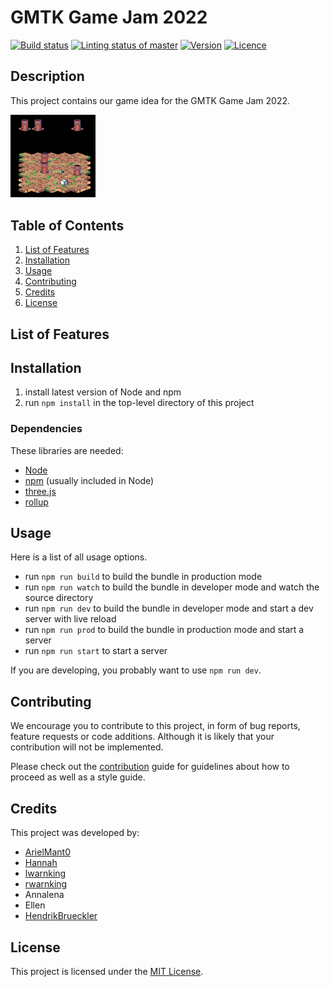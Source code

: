# GMTK Game Jam 2022

[<img alt="Build status" src="https://img.shields.io/github/workflow/status/rwarnking/gmtk-gamejam/Compile%20Evaluation%20Sheet?label=Build&logo=github&style=for-the-badge" height="23">](https://github.com/rwarnking/gmtk-gamejam/actions/workflows/compile.yml)
[<img alt="Linting status of master" src="https://img.shields.io/github/workflow/status/rwarnking/gmtk-gamejam/Lint%20Code%20Base?label=Linter&style=for-the-badge" height="23">](https://github.com/marketplace/actions/super-linter)
[<img alt="Version" src="https://img.shields.io/github/v/release/rwarnking/gmtk-gamejam?style=for-the-badge" height="23">](https://github.com/rwarnking/gmtk-gamejam/releases/latest)
[<img alt="Licence" src="https://img.shields.io/github/license/rwarnking/gmtk-gamejam?style=for-the-badge" height="23">](https://github.com/rwarnking/gmtk-gamejam/blob/main/LICENSE)

## Description
This project contains our game idea for the GMTK Game Jam 2022.

<p float="left">
  <img src="docs/images/latest.png" alt="image of the game" width="27%" />
</p>

## Table of Contents
1. [List of Features](#list-of-features)
2. [Installation](#installation)
3. [Usage](#usage)
4. [Contributing](#contributing)
5. [Credits](#credits)
6. [License](#license)

## List of Features

## Installation

1. install latest version of Node and npm
2. run `npm install` in the top-level directory of this project

### Dependencies

These libraries are needed:
- [Node](https://nodejs.org/en/)
- [npm](https://www.npmjs.com) (usually included in Node)
- [three.js](https://threejs.org)
- [rollup](https://rollupjs.org/guide/en/)

## Usage

Here is a list of all usage options.

- run `npm run build` to build the bundle in production mode
- run `npm run watch` to build the bundle in developer mode and watch the source directory
- run `npm run dev` to build the bundle in developer mode and start a dev server with live reload
- run `npm run prod` to build the bundle in production mode and start a server
- run `npm run start` to start a server

If you are developing, you probably want to use `npm run dev`.

## Contributing

We encourage you to contribute to this project, in form of bug reports, feature requests
or code additions. Although it is likely that your contribution will not be implemented.

Please check out the [contribution](docs/CONTRIBUTING.md) guide for guidelines about how to proceed
as well as a style guide.

## Credits
This project was developed by:
- [ArielMant0](https://github.com/ArielMant0)
- [Hannah](https://github.com/htscode)
- [lwarnking](https://github.com/lwarnking)
- [rwarnking](https://github.com/rwarnking)
- Annalena
- Ellen
- [HendrikBrueckler](https://github.com/HendrikBrueckler)

## License
This project is licensed under the [MIT License](LICENSE).
